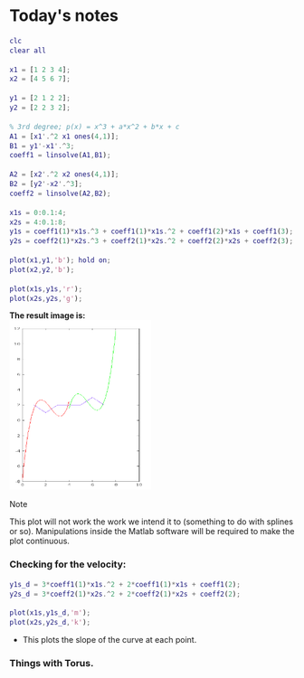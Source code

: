 # Today's notes

```Matlab
clc 
clear all

x1 = [1 2 3 4];
x2 = [4 5 6 7];

y1 = [2 1 2 2];
y2 = [2 2 3 2];

% 3rd degree; p(x) = x^3 + a*x^2 + b*x + c
A1 = [x1'.^2 x1 ones(4,1)];
B1 = y1'-x1'.^3;
coeff1 = linsolve(A1,B1);

A2 = [x2'.^2 x2 ones(4,1)];
B2 = [y2'-x2'.^3];
coeff2 = linsolve(A2,B2);

x1s = 0:0.1:4;
x2s = 4:0.1:8;
y1s = coeff1(1)*x1s.^3 + coeff1(1)*x1s.^2 + coeff1(2)*x1s + coeff1(3);
y2s = coeff2(1)*x2s.^3 + coeff2(1)*x2s.^2 + coeff2(2)*x2s + coeff2(3);

plot(x1,y1,'b'); hold on;
plot(x2,y2,'b');

plot(x1s,y1s,'r');
plot(x2s,y2s,'g');
```

**The result image is:**  
<img src="image.png" width=250 height=300>
> [!NOTE]
> This plot will not work the work we intend it to (something to do with splines or so). Manipulations inside the Matlab software will be required to make the plot continuous.

### Checking for the velocity:
```Matlab
y1s_d = 3*coeff1(1)*x1s.^2 + 2*coeff1(1)*x1s + coeff1(2);
y2s_d = 3*coeff2(1)*x2s.^2 + 2*coeff2(1)*x2s + coeff2(2);

plot(x1s,y1s_d,'m');
plot(x2s,y2s_d,'k');
```
- This plots the slope of the curve at each point.

### Things with Torus.